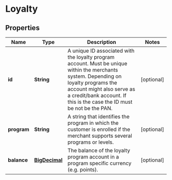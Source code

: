 
# Loyalty

## Properties
Name | Type | Description | Notes
------------ | ------------- | ------------- | -------------
**id** | **String** | A unique ID associated with the loyalty program account. Must be unique within the merchants system. Depending on loyalty programs the account might also serve as a credit/bank account. If this is the case the ID must be not be the PAN. |  [optional]
**program** | **String** | A string that identifies the program in which the customer is enrolled if the merchant supports several programs or levels. |  [optional]
**balance** | [**BigDecimal**](BigDecimal.md) | The balance of the loyalty program account in a program specific currency (e.g. points). |  [optional]



